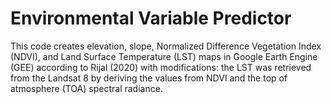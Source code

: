 # Environmental Variable Predictor

This code creates elevation, slope, Normalized Difference Vegetation Index (NDVI), and Land Surface Temperature (LST) maps in Google Earth Engine (GEE) according to Rijal (2020) with modifications: the LST was retrieved from the Landsat 8 by deriving the values from NDVI and the top of atmosphere (TOA) spectral radiance.